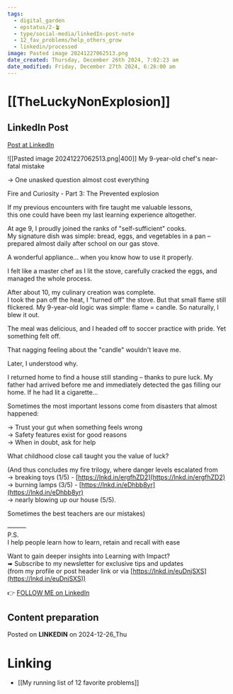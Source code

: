 ```yaml
---
tags:
  - digital_garden
  - epstatus/2-🪴
  - type/social-media/linkedIn-post-note
  - 12_fav_problems/help_others_grow
  - linkedin/processed
image: Pasted image 20241227062513.png
date_created: Thursday, December 26th 2024, 7:02:23 am
date_modified: Friday, December 27th 2024, 6:26:00 am
---
```

# [[TheLuckyNonExplosion]]
## LinkedIn Post
[Post at LinkedIn](https://www.linkedin.com/posts/sebastiankamilli_my-9-year-old-chefs-near-fatal-mistake-activity-7277941235602841600-kKpp?utm_source=share&utm_medium=member_desktop)

![[Pasted image 20241227062513.png|400]]
My 9-year-old chef's near-fatal mistake  
  
→ One unasked question almost cost everything  
  
Fire and Curiosity - Part 3: The Prevented explosion  
  
If my previous encounters with fire taught me valuable lessons,  
this one could have been my last learning experience altogether.  
  
At age 9, I proudly joined the ranks of "self-sufficient" cooks.  
My signature dish was simple: bread, eggs, and vegetables in a pan – prepared almost daily after school on our gas stove.  
  
A wonderful appliance... when you know how to use it properly.  
  
I felt like a master chef as I lit the stove, carefully cracked the eggs, and managed the whole process.  
  
After about 10, my culinary creation was complete.  
I took the pan off the heat, I "turned off" the stove. But that small flame still flickered. My 9-year-old logic was simple: flame = candle. So naturally, I blew it out.  
  
The meal was delicious, and I headed off to soccer practice with pride. Yet something felt off.  
  
That nagging feeling about the "candle" wouldn't leave me.  
  
Later, I understood why.  
  
I returned home to find a house still standing – thanks to pure luck. My father had arrived before me and immediately detected the gas filling our home. If he had lit a cigarette...  
  
Sometimes the most important lessons come from disasters that almost happened:  
  
→ Trust your gut when something feels wrong  
→ Safety features exist for good reasons  
→ When in doubt, ask for help  

What childhood close call taught you the value of luck?  
  
(And thus concludes my fire trilogy, where danger levels escalated from  
→ breaking toys (1/5) - [https://lnkd.in/ergfhZD2](https://lnkd.in/ergfhZD2)  
→ burning lamps (3/5) - [https://lnkd.in/eDhbb8yr](https://lnkd.in/eDhbb8yr)  
→ nearly blowing up our house (5/5).  
  
Sometimes the best teachers are our mistakes)  
  
———  
P.S.  
I help people learn how to learn, retain and recall with ease  
  
Want to gain deeper insights into Learning with Impact?  
➠ Subscribe to my newsletter for exclusive tips and updates  
(from my profile or post header link or via [https://lnkd.in/euDnjSXS](https://lnkd.in/euDnjSXS))

👉 [FOLLOW ME on LinkedIn](https://www.linkedin.com/comm/mynetwork/discovery-see-all?usecase=PEOPLE_FOLLOWS&followMember=sebastiankamilli)

## Content preparation

Posted on **LINKEDIN** on 2024-12-26_Thu
# Linking
+ [[My running list of 12 favorite problems]]
